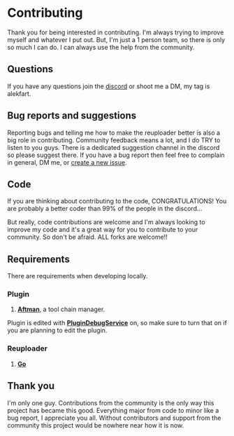 # Contributing

Thank you for being interested in contributing. I'm always trying to improve myself and whatever I put out. But, I'm just a 1 person team, so there is only so much I can do. I can always use the help from the community.

## Questions

If you have any questions join the [discord](https://discord.gg/XTEtUqPTat) or shoot me a DM, my tag is alekfart.

## Bug reports and suggestions

Reporting bugs and telling me how to make the reuploader better is also a big role in contributing. Community feedback means a lot, and I do TRY to listen to you guys. There is a dedicated suggestion channel in the discord so please suggest there. If you have a bug report then feel free to complain in general, DM me, or [create a new issue](https://github.com/kartFr/Asset-Reuploader/issues).

## Code

If you are thinking about contributing to the code, CONGRATULATIONS! You are probably a better coder than 99% of the people in the discord...

But really, code contributions are welcome and I'm always looking to improve my code and it's a great way for you to contribute to your community. So don't be afraid.
ALL forks are welcome!!

## Requirements

There are requirements when developing locally.

### Plugin

1. **[Aftman](https://github.com/LPGhatguy/aftman)**, a tool chain manager.

Plugin is edited with **[PluginDebugService](https://create.roblox.com/docs/studio/plugins)** on, so make sure to turn that on if you are planning to edit the plugin.

### Reuploader

1. **[Go](https://go.dev/)**

## Thank you

I'm only one guy. Contributions from the community is the only way this project has became this good. Everything major from code to minor like a bug report, I appreciate you all. Without contributors and support from the community this project would be nowhere near how it is now.
